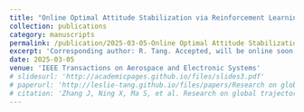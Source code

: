 ```yaml
---
title: "Online Optimal Attitude Stabilization via Reinforcement Learning for Rigid Spacecraft with Dynamic Uncertainty"
collection: publications
category: manuscripts
permalink: /publication/2025-03-05-Online Optimal Attitude Stabilization via Reinforcement Learning for Rigid Spacecraft with Dynamic Uncertainty
excerpt: 'Corresponding author: R. Tang. Accepted, will be online soon. This is a work mainly done by Chengfeng Luo.'
date: 2025-03-05
venue: 'IEEE Transactions on Aerospace and Electronic Systems'
# slidesurl: 'http://academicpages.github.io/files/slides3.pdf'
# paperurl: 'http://leslie-tang.github.io/files/papers/Research on global trajectory planning for UAV based on the information interaction and aging mechanism Wolfpack algorithm.pdf'
# citation: 'Zhang J, Ning X, Ma S, et al. Research on global trajectory planning for UAV based on the information interaction and aging mechanism Wolfpack algorithm[J]. Expert Systems with Applications, 2025: 126867.'
---
```




